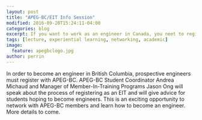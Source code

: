 ```yaml
---
layout: post
title: "APEG-BC/EIT Info Session"
modified: 2016-09-20T15:24:11-04:00
categories: blog
excerpt: If you want to work as an engineer in Canada, you neet to register with APEG. Learn how to register and more at the talk!
tags: [lecture, experiential learning, networking, academic]
image: 
  feature: apegbclogo.jpg
author: perrin
---
```


In order to become an engineer in British Columbia, prospective engineers must register with APEG-BC. APEG-BC Student Coordinator Andrea Michaud and Manager of Member-In-Training Programs Jason Ong will speak about the process of registering as an EIT and will give advice for students hoping to become engineers. This is an exciting opportunity to network with APEG-BC members and learn how to become an engineer. More details to come.